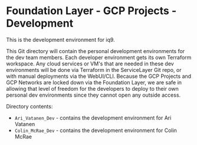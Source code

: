 # Foundation Layer - GCP Projects - Development

This is the development environment for iq9.

This Git directory will contain the personal development environments for the dev team members.  Each developer environment gets its own Terraform workspace.  Any cloud services or VM's that are needed in these dev environments will be done via Terraform in the ServiceLayer Git repo, or with manual deployments via the WebUI/CLI.  Because the GCP Projects and GCP Networks are locked down via the Foundation Layer, we are safe in allowing that level of freedom for the developers to deploy to their own personal dev environments since they cannot open any outside access.

Directory contents:

* `Ari_Vatanen_Dev` - contains the development environment for Ari Vatanen
* `Colin_McRae_Dev` - contains the development environment for Colin McRae
